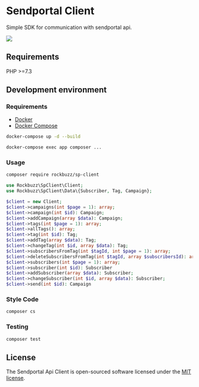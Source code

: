 # Sendportal Client

Simple SDK for communication with sendportal api.

<p><img src="https://github.com/rockbuzz/sp-client/workflows/Main/badge.svg"/></p>

## Requirements

PHP >=7.3

## Development environment

### Requirements
* [Docker](https://docs.docker.com/get-docker/)
* [Docker Compose](https://docs.docker.com/compose/install/)

```bash
docker-compose up -d --build
```

```bash
docker-compose exec app composer ...
```

### Usage
```bash
composer require rockbuzz/sp-client
```

```php
use Rockbuzz\SpClient\Client;
use Rockbuzz\SpClient\Data\{Subscriber, Tag, Campaign};

$client = new Client;
$client->campaigns(int $page = 1): array;
$client->campaign(int $id): Campaign;
$client->addCampaign(array $data): Campaign;
$client->tags(int $page = 1): array;
$client->allTags(): array;
$client->tag(int $id): Tag;
$client->addTag(array $data): Tag;
$client->changeTag(int $id, array $data): Tag;
$client->subscribersFromTag(int $tagId, int $page = 1): array;
$client->deleteSubscribersFromTag(int $tagId, array $subscribersId): array;
$client->subscribers(int $page = 1): array;
$client->subscriber(int $id): Subscriber
$client->addSubscriber(array $data): Subscriber;
$client->changeSubscriber(int $id, array $data): Subscriber;
$client->send(int $id): Campaign
```

### Style Code

``` bash
composer cs
```
### Testing

``` bash
composer test
```

## License

The Sendportal Api Client is open-sourced software licensed under the [MIT license](https://opensource.org/licenses/MIT).